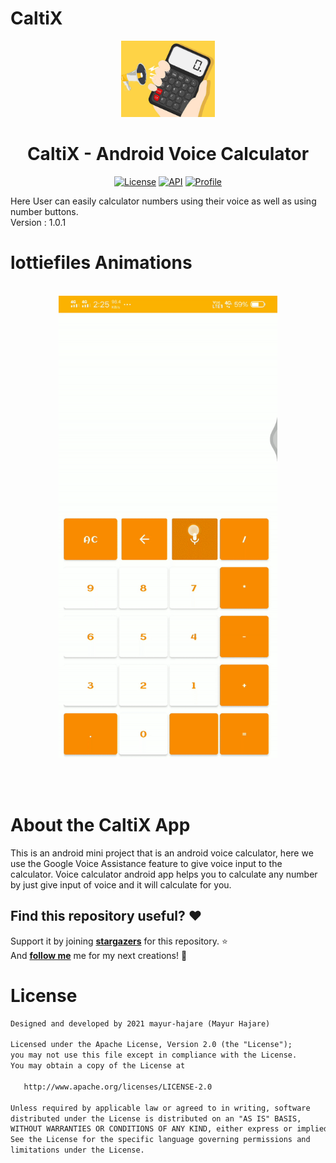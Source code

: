 # CaltiX
<p align="center">
<img src="app/src/main/res/drawable/cal.jpg" width="150"/>
<h1 align="center">CaltiX - Android Voice Calculator </h1>
</p>

<p align="center">
  <a href="https://opensource.org/licenses/Apache-2.0"><img alt="License" src="https://img.shields.io/badge/License-Apache%202.0-blue.svg"/></a>
  <a href="https://android-arsenal.com/api?level=21"><img alt="API" src="https://img.shields.io/badge/API-21%2B-brightgreen.svg?style=flat"/></a>
  <a href="https://github.com/mayur-hajare"><img alt="Profile" src="https://img.shields.io/static/v1?label=GitHub&message=mayur-hajare&color=E53935"/></a>
</p>

<p align="center">  

Here User can easily calculator numbers using their voice as well as using number buttons.</br>
Version : 1.0.1



# lottiefiles Animations

 <p align="center">
<br>
<img src="https://github.com/mayur-hajare/CaltiX/blob/526d28c0b88a6b699f72c4b902f4045a9cd2d358/app/src/main/res/drawable/calg.gif" width="350px">

<br><br>
</p>



# About the CaltiX App
This is an android mini project that is an android voice calculator,
here we use the Google Voice Assistance feature to give voice input to the calculator.
Voice calculator android app helps you to calculate any number by just give input of voice and 
it will calculate for you.


## Find this repository useful? :heart:
Support it by joining __[stargazers](https://github.com/mayur-hajare/CaltiX/stargazers)__ for this repository. :star: <br>
And __[follow me](https://github.com/mayur-hajare)__ me for my next creations! 🤩

# License
```xml
Designed and developed by 2021 mayur-hajare (Mayur Hajare)

Licensed under the Apache License, Version 2.0 (the "License");
you may not use this file except in compliance with the License.
You may obtain a copy of the License at

   http://www.apache.org/licenses/LICENSE-2.0

Unless required by applicable law or agreed to in writing, software
distributed under the License is distributed on an "AS IS" BASIS,
WITHOUT WARRANTIES OR CONDITIONS OF ANY KIND, either express or implied.
See the License for the specific language governing permissions and
limitations under the License.
```

